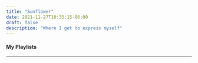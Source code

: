 ```yaml
---
title: "Sunflower"
date: 2021-11-27T10:35:15-06:00
draft: false
description: "Where I get to express myself"
---
```

#### My Playlists
_____
